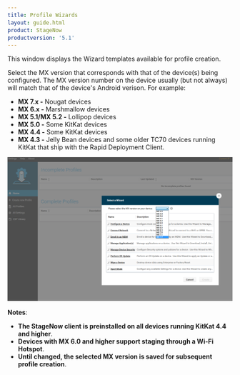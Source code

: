```yaml
---
title: Profile Wizards
layout: guide.html
product: StageNow
productversion: '5.1'
---
```


This window displays the Wizard templates available for profile creation. 

Select the MX version that corresponds with that of the device(s) being configured. The MX version number on the device usually (but not always) will match that of the device's Android verison. For example: 

* **MX 7.x -** Nougat devices
* **MX 6.x -** Marshmallow devices
* **MX 5.1/MX 5.2 -** Lollipop devices
* **MX 5.0 -** Some KitKat devices
* **MX 4.4 -** Some KitKat devices
* **MX 4.3 -** Jelly Bean devices and some older TC70 devices running KitKat that ship with the Rapid Deployment Client.

![img](../../images/WizardList_MXdropdown.png)

**Notes**:
* **The StageNow client is preinstalled on all devices running KitKat 4.4 and higher**. 
* **Devices with MX 6.0 and higher support staging through a Wi-Fi Hotspot**. 
* **Until changed, the selected MX version is saved for subsequent profile creation**.

